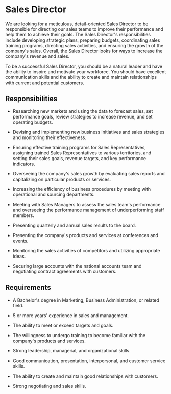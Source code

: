 # Sales Director

We are looking for a meticulous, detail-oriented Sales Director to be responsible for directing our sales teams to improve their performance and help them to achieve their goals. The Sales Director's responsibilities include developing strategic plans, preparing budgets, coordinating sales training programs, directing sales activities, and ensuring the growth of the company's sales. Overall, the Sales Director looks for ways to increase the company's revenue and sales.

To be a successful Sales Director, you should be a natural leader and have the ability to inspire and motivate your workforce. You should have excellent communication skills and the ability to create and maintain relationships with current and potential customers.

## Responsibilities

* Researching new markets and using the data to forecast sales, set performance goals, review strategies to increase revenue, and set operating budgets.

* Devising and implementing new business initiatives and sales strategies and monitoring their effectiveness.

* Ensuring effective training programs for Sales Representatives, assigning trained Sales Representatives to various territories, and setting their sales goals, revenue targets, and key performance indicators.

* Overseeing the company's sales growth by evaluating sales reports and capitalizing on particular products or services.

* Increasing the efficiency of business procedures by meeting with operational and sourcing departments.

* Meeting with Sales Managers to assess the sales team's performance and overseeing the performance management of underperforming staff members.

* Presenting quarterly and annual sales results to the board.

* Presenting the company's products and services at conferences and events.

* Monitoring the sales activities of competitors and utilizing appropriate ideas.

* Securing large accounts with the national accounts team and negotiating contract agreements with customers.

## Requirements

* A Bachelor's degree in Marketing, Business Administration, or related field.

* 5 or more years' experience in sales and management.

* The ability to meet or exceed targets and goals.

* The willingness to undergo training to become familiar with the company's products and services.

* Strong leadership, managerial, and organizational skills.

* Good communication, presentation, interpersonal, and customer service skills.

* The ability to create and maintain good relationships with customers.

* Strong negotiating and sales skills.

